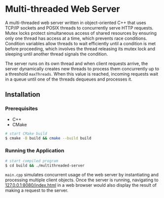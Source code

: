 # Multi-threaded Web Server

A multi-threaded web server written in object-oriented C++ that uses TCP/IP sockets and POSIX threads to concurrently serve HTTP requests. Mutex locks protect simultaneous access of shared resources by ensuring only one thread has access at a time, which prevents race conditions. Condition variables allow threads to wait efficiently until a condition is met before proceeding, which involves the thread releasing its mutex lock and sleeping until another thread signals the condition.

The server runs on its own thread and when client requests arrive, the server dynamically creates new threads to process them concurrently up to a threshold ```maxThreads```. When this value is reached, incoming requests wait in a queue until one of the threads dequeues and processes it.

## Installation
### Prerequisites
- C++
- CMake

```bash
# start CMake build
$ cmake -B build && cmake --build build
```

### Running the Application
```bash
# start compiled program
$ cd build && ./multithreaded-server
```

```main.cpp``` simulates concurrent usage of the web server by instantiating and processing multiple client objects. Once the server is running, navigating to [127.0.0.1:8080/index.html](127.0.0.1:8080/index.html) in a web browser would also display the result of making a request to the server.